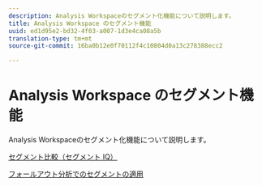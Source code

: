```yaml
---
description: Analysis Workspaceのセグメント化機能について説明します。
title: Analysis Workspace のセグメント機能
uuid: ed1d95e2-bd32-4f03-a007-1d3e4ca08a5b
translation-type: tm+mt
source-git-commit: 16ba0b12e0f70112f4c10804d0a13c278388ecc2

---
```



# Analysis Workspace のセグメント機能

Analysis Workspaceのセグメント化機能について説明します。

[セグメント比較（セグメント IQ）](https://marketing.adobe.com/resources/help/en_US/analytics/analysis-workspace/segment-comparison.html)

[フォールアウト分析でのセグメントの適用](https://marketing.adobe.com/resources/help/en_US/analytics/analysis-workspace/compare-segments-fallout.html)
